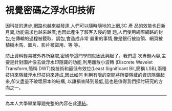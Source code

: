 視覺密碼之浮水印技術
====================


因科技的進步,網路也越來越發達,人們可以隨時隨地的上網,3C 產
品的效能也日新月異,功能需求也越來越廣;也因此產生了駭客入侵的問
題,人們使用網際網路的封包,在傳輸的過程被截取、調包,會造成非常
嚴重的事情,像是銀行被盜領、網頁被植樹木馬、圖片、影片被盜用、等
等。

防止資料輕易被外界所竊取,密碼學這門學問就因此興起了。我們這
次專題內容,主要是針對圖片像去做浮水印隱藏的功能,利用離散小波轉
(Discrete Wavelet Transform,簡稱 DWT)換技術和最低有效位(Least
Significant Bit,簡稱 LSB),兩種技術來隱藏浮水印技術來達成,因此如何
利用有限的空間將所要隱藏的資訊隱藏起來,卻又盡量不破壞原本的結構,
以讓損害降到最低,這也是值得我們探討研究的方向之一。


______________________________________________________________________


[url]:https://drive.google.com/file/d/0B9-9aRbIxtmsVEdQY0Q3SGswbGc/view?usp=sharing


為本人大學畢業專題完整的內容在此[連結][url]。
